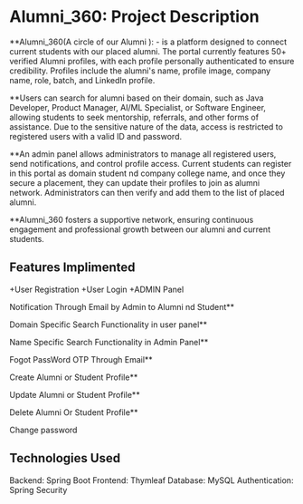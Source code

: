 # Alumni_360: Project Description
**Alumni_360(A circle of our Alumni ): -  is a platform designed to connect current students with our placed alumni. The portal currently  features  50+  verified Alumni  profiles, with each profile personally authenticated to ensure credibility. Profiles include the alumni's name, profile image, company name, role, batch, and LinkedIn profile.

**Users can search for alumni based on their domain, such as Java Developer, Product Manager, AI/ML Specialist, or Software Engineer, allowing students to seek mentorship, referrals, and other forms of assistance. Due to the sensitive nature of the data, access is restricted to registered users with a valid ID and password.

**An admin panel allows administrators to manage all registered users, send notifications, and control profile access. Current students can register in this portal as domain student nd company college name, and once they secure a placement, they can update their profiles to join as alumni network. Administrators can then verify and add them to the list of placed alumni.

**Alumni_360 fosters a supportive network, ensuring continuous engagement and professional growth between our alumni and current students.
## Features Implimented
+User Registration
+User Login
+ADMIN Panel

Notification Through Email by Admin to Alumni nd Student**

Domain Specific Search Functionality in user panel**

Name Specific Search Functionality in Admin Panel**

Fogot PassWord OTP Through Email**

Create Alumni or Student Profile**

Update Alumni or Student Profile**

Delete Alumni Or Student Profile**

Change password

## Technologies Used
Backend: Spring Boot
Frontend: Thymleaf
Database: MySQL 
Authentication: Spring Security 
## 




